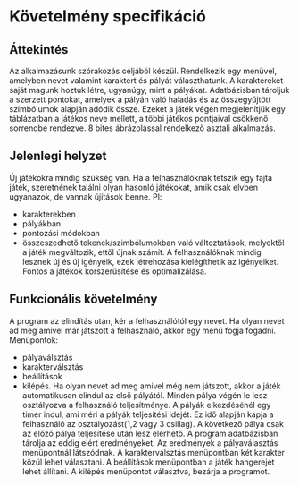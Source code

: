 # Követelmény specifikáció
## Áttekintés
Az alkalmazásunk szórakozás céljából készül. Rendelkezik egy menüvel, amelyben nevet valamint karaktert és pályát választhatunk. A karaktereket saját magunk hoztuk létre, ugyanúgy, mint a pályákat. Adatbázisban tároljuk a szerzett pontokat, amelyek a pályán való haladás és az összegyűjtött szimbólumok alapján adódik össze. Ezeket a játék végén megjelenítjük egy táblázatban a játékos neve mellett, a többi játékos pontjaival csökkenő sorrendbe rendezve. 8 bites ábrázolással rendelkező asztali alkalmazás.
## Jelenlegi helyzet
Új játékokra mindig szükség van. Ha a felhasználóknak tetszik egy fajta játék, szeretnének találni olyan hasonló játékokat, amik csak elvben ugyanazok, de vannak újítások benne. Pl:
- karakterekben
- pályákban
- pontozási módokban
- összeszedhető tokenek/szimbólumokban való változtatások, melyektől a játék megváltozik, ettől újnak számít. A felhasználóknak mindig lesznek új és új igényeik, ezek létrehozása kielégíthetik az igényeiket. Fontos a játékok korszerűsítése és optimalizálása.
## Funkcionális követelmény
A program az elindítás után, kér a felhasználótól egy nevet. Ha olyan nevet ad meg amivel már játszott a felhasználó, akkor egy menü fogja fogadni.
Menüpontok:
- pályaválsztás
- karakterválsztás
- beállítások
- kilépés.
Ha olyan nevet ad meg amivel még nem játszott, akkor a játék automatikusan elindul az első pályától. Minden pálya végén le lesz osztályozva a felhasználó teljesítménye. A pályák elkezdésénél egy timer indul, ami méri a pályák teljesítési idejét. Ez idő alapján kapja a felhasználó az osztályozást(1,2 vagy 3 csillag). A következő pálya csak az előző pálya teljesítése után lesz elérhető.
A program adatbázisban tárolja az eddig elért eredményeket. Az eredmények a pályaválasztás menüpontnál látszódnak.
A karakterválsztás menüpontban két karakter közül lehet választani.
A beállítások menüpontban a játék hangerejét lehet állítani.
A kilépés menüpontot választva, bezárja a programot.